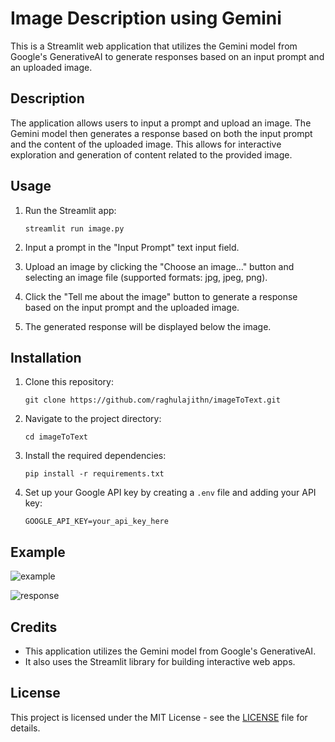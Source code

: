 # Image Description using Gemini

This is a Streamlit web application that utilizes the Gemini model from Google's GenerativeAI to generate responses based on an input prompt and an uploaded image.

## Description

The application allows users to input a prompt and upload an image. The Gemini model then generates a response based on both the input prompt and the content of the uploaded image. This allows for interactive exploration and generation of content related to the provided image.

## Usage

1. Run the Streamlit app:

    ```
    streamlit run image.py
    ```

2. Input a prompt in the "Input Prompt" text input field.

3. Upload an image by clicking the "Choose an image..." button and selecting an image file (supported formats: jpg, jpeg, png).

4. Click the "Tell me about the image" button to generate a response based on the input prompt and the uploaded image.

5. The generated response will be displayed below the image.

## Installation

1. Clone this repository:

    ```
    git clone https://github.com/raghulajithn/imageToText.git
    ```

2. Navigate to the project directory:

    ```
    cd imageToText
    ```

3. Install the required dependencies:

    ```
    pip install -r requirements.txt
    ```

4. Set up your Google API key by creating a `.env` file and adding your API key:

    ```
    GOOGLE_API_KEY=your_api_key_here
    ```

## Example

![example](https://github.com/raghulajithn/imageToText/assets/96931716/cce05932-3cbc-4491-b37b-b5aab796c4ab)

![response](https://github.com/raghulajithn/imageToText/assets/96931716/57dfadb3-768d-48f6-be56-ff80fec24ad7)


## Credits

- This application utilizes the Gemini model from Google's GenerativeAI.
- It also uses the Streamlit library for building interactive web apps.

## License

This project is licensed under the MIT License - see the [LICENSE](LICENSE) file for details.
